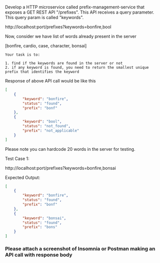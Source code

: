 Develop a HTTP microservice called prefix-management-service that exposes a GET REST API "/prefixes". This API receives a query parameter. This query param is called "keywords".

http://localhost:port/prefixes?keywords=bonfire,bool

Now, consider we have list of words already present in the server

[bonfire, cardio, case, character, bonsai]

```
Your task is to:

1. find if the keywords are found in the server or not
2. if any keyword is found, you need to return the smallest unique prefix that identifies the keyword
```

Response of above API call would be like this

```json
[
    {
        "keyword": "bonfire",
        "status": "found",
        "prefix": "bonf"
    },
    {
        "keyword": "bool",
        "status": "not_found",
        "prefix": "not_applicable"
    }
]
```

Please note you can hardcode 20 words in the server for testing.

Test Case 1:

http://localhost:port/prefixes?keywords=bonfire,bonsai

Expected Output:

```json
[
    {
        "keyword": "bonfire",
        "status": "found",
        "prefix": "bonf"
    },
    {
        "keyword": "bonsai",
        "status": "found",
        "prefix": "bons"
    }
]
```

### Please attach a screenshot of Insomnia or Postman making an API call with response body

